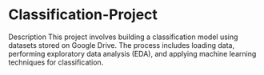 # Classification-Project
Description
This project involves building a classification model using datasets stored on Google Drive. The process includes loading data, performing exploratory data analysis (EDA), and applying machine learning techniques for classification.
